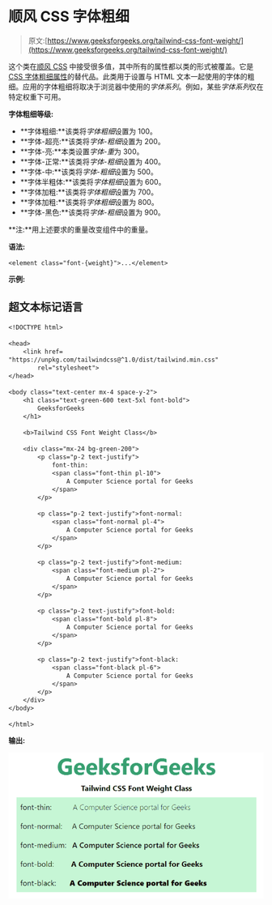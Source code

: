 # 顺风 CSS 字体粗细

> 原文:[https://www.geeksforgeeks.org/tailwind-css-font-weight/](https://www.geeksforgeeks.org/tailwind-css-font-weight/)

这个类在[顺风 CSS](https://www.geeksforgeeks.org/css-tailwind-introduction/) 中接受很多值，其中所有的属性都以类的形式被覆盖。它是 [CSS 字体粗细属性](https://www.geeksforgeeks.org/css-font-weight-property/)的替代品。此类用于设置与 HTML 文本一起使用的字体的粗细。应用的字体粗细将取决于浏览器中使用的*字体系列*。例如，某些*字体系列*仅在特定权重下可用。

**字体粗细等级:**

*   **字体粗细:**该类将*字体粗细*设置为 100。
*   **字体-超亮:**该类将*字体-粗细*设置为 200。
*   **字体-亮:**本类设置*字体-重*为 300。
*   **字体-正常:**该类将*字体-粗细*设置为 400。
*   **字体-中:**该类将*字体-粗细*设置为 500。
*   **字体半粗体:**该类将*字体粗细*设置为 600。
*   **字体加粗:**该类将*字体粗细*设置为 700。
*   **字体加粗:**该类将*字体粗细*设置为 800。
*   **字体-黑色:**该类将*字体-粗细*设置为 900。

**注:**用上述要求的重量改变组件中的重量。

**语法:**

```
<element class="font-{weight}">...</element>
```

**示例:**

## 超文本标记语言

```
<!DOCTYPE html>

<head>
    <link href=
"https://unpkg.com/tailwindcss@^1.0/dist/tailwind.min.css"
        rel="stylesheet">
</head>

<body class="text-center mx-4 space-y-2">
    <h1 class="text-green-600 text-5xl font-bold">
        GeeksforGeeks
    </h1>

    <b>Tailwind CSS Font Weight Class</b>

    <div class="mx-24 bg-green-200">
        <p class="p-2 text-justify">
            font-thin:
            <span class="font-thin pl-10">
                A Computer Science portal for Geeks
            </span>
        </p>

        <p class="p-2 text-justify">font-normal:
            <span class="font-normal pl-4">
                A Computer Science portal for Geeks
            </span>
        </p>

        <p class="p-2 text-justify">font-medium:
            <span class="font-medium pl-2">
                A Computer Science portal for Geeks
            </span>
        </p>

        <p class="p-2 text-justify">font-bold:
            <span class="font-bold pl-8">
                A Computer Science portal for Geeks
            </span>
        </p>

        <p class="p-2 text-justify">font-black:
            <span class="font-black pl-6">
                A Computer Science portal for Geeks
            </span>
        </p>
    </div>
</body>

</html>
```

**输出:**

![](img/8f5073d33d0a1c079cf467e9a82b917d.png)